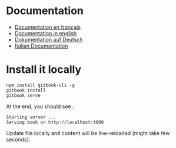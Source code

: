 # Documentation

- [Documentation en français](/fr/index.md)
- [Documentation in english](/en/index.md)
- [Dokumentation auf Deutsch](/de/index.md)
- [Italian Documentation](/it/index.md)

# Install it locally

```
npm install gitbook-cli -g
gitbook install
gitbook serve
```

At the end, you should see :

```
Starting server ...
Serving book on http://localhost:4000
```

Update file locally and content will be live-reloaded (might take few seconds).
